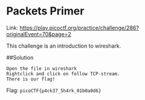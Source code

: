 # Packets Primer

Link: https://play.picoctf.org/practice/challenge/286?originalEvent=70&page=2

This challenge is an introduction to wireshark.

##Solution
```
Open the file in wireshark
Rightclick and click on follow TCP-stream.
There is our flag!
```

Flag: `picoCTF{p4ck37_5h4rk_01b0a0d6}`
